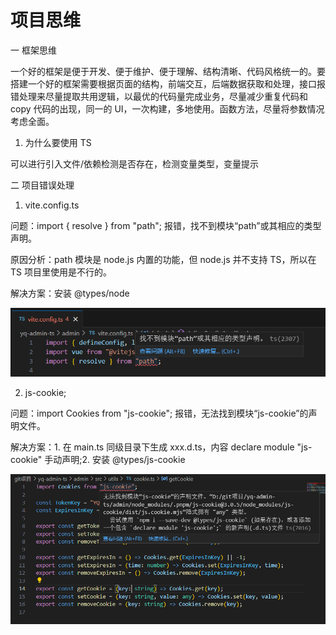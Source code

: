 # 项目思维

一 框架思维

一个好的框架是便于开发、便于维护、便于理解、结构清晰、代码风格统一的。要搭建一个好的框架需要根据页面的结构，前端交互，后端数据获取和处理，接口报错处理来尽量提取共用逻辑，以最优的代码量完成业务，尽量减少重复代码和 copy 代码的出现，同一的 UI，一次构建，多地使用。函数方法，尽量将参数情况考虑全面。

1. 为什么要使用 TS

可以进行引入文件/依赖检测是否存在，检测变量类型，变量提示

二 项目错误处理

1. vite.config.ts

问题：import { resolve } from "path"; 报错，找不到模块“path”或其相应的类型声明。

原因分析：path 模块是 node.js 内置的功能，但 node.js 并不支持 TS，所以在 TS 项目里使用是不行的。

解决方案：安装 @types/node

<img src="../../../images/项目思维/1.jpg"/>

2. js-cookie;

问题：import Cookies from "js-cookie"; 报错，无法找到模块“js-cookie”的声明文件。

解决方案：1. 在 main.ts 同级目录下生成 xxx.d.ts，内容 declare module "js-cookie" 手动声明;2. 安装 @types/js-cookie

<img src="../../../images/项目思维/2.jpg">

